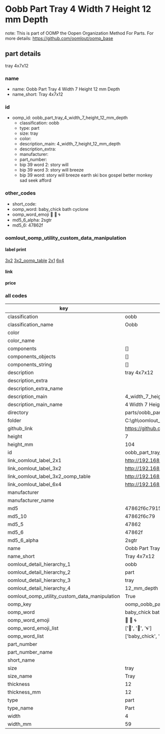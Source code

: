 # Oobb Part Tray 4 Width 7 Height 12 mm Depth  

note: This is part of OOMP the Oopen Organization Method For Parts. For more details: https://github.com/oomlout/oomp_base

##  part details
  



tray 4x7x12



### name
* name: Oobb Part Tray 4 Width 7 Height 12 mm Depth
* name_short: Tray 4x7x12 
### id
* oomp_id: oobb_part_tray_4_width_7_height_12_mm_depth
  * classification: oobb
  * type: part
  * size: tray
  * color: 
  * description_main: 4_width_7_height_12_mm_depth
  * description_extra: 
  * manufacturer: 
  * part_number: 
  * bip 39 word 2: story will
  * bip 39 word 3: story will breeze
  * bip 39 word: story will breeze earth ski box gospel better monkey sad seek afford

### other_codes
* short_code: 
* oomp_word: baby_chick bath cyclone
* oomp_word_emoji :baby_chick: :bath: :cyclone:
* md5_6_alpha: 2sgtr
* md5_6: 47862f






### oomlout_oomp_utility_custom_data_manipulation
#### label print
[3x2](http://192.168.1.245:1112/?label=oomp%202sgtr)
[3x2_oomp_table](http://192.168.1.108:1112/?label=oomp%202sgtr)
[2x1](http://192.168.1.242:1112/?label=oomp%202sgtr)
[6x4](http://192.168.1.55:1112/?label=oomp%202sgtr)    

#### link

                              

#### price







### all codes 
| key | value |  
| --- | --- |  
| classification | oobb |  
| classification_name | Oobb |  
| color |  |  
| color_name |  |  
| components | [] |  
| components_objects | [] |  
| components_string | [] |  
| description | tray 4x7x12 |  
| description_extra |  |  
| description_extra_name |  |  
| description_main | 4_width_7_height_12_mm_depth |  
| description_main_name | 4 Width 7 Height 12 mm Depth |  
| directory | parts/oobb_part_tray_4_width_7_height_12_mm_depth |  
| folder | C:\gh\oomlout_oobb_version_4_generated_parts\parts\oobb_part_tray_4_width_7_height_12_mm_depth |  
| github_link | https://github.com/oomlout/oomlout_oomp_part_src/tree/main/parts/oobb_part_tray_4_width_7_height_12_mm_depth |  
| height | 7 |  
| height_mm | 104 |  
| id | oobb_part_tray_4_width_7_height_12_mm_depth |  
| link_oomlout_label_2x1 | http://192.168.1.242:1112/?label=oomp%202sgtr |  
| link_oomlout_label_3x2 | http://192.168.1.245:1112/?label=oomp%202sgtr |  
| link_oomlout_label_3x2_oomp_table | http://192.168.1.108:1112/?label=oomp%202sgtr |  
| link_oomlout_label_6x4 | http://192.168.1.55:1112/?label=oomp%202sgtr |  
| manufacturer |  |  
| manufacturer_name |  |  
| md5 | 47862f6c79158c986a652456373eceb4 |  
| md5_10 | 47862f6c79 |  
| md5_5 | 47862 |  
| md5_6 | 47862f |  
| md5_6_alpha | 2sgtr |  
| name | Oobb Part Tray 4 Width 7 Height 12 mm Depth |  
| name_short | Tray 4x7x12  |  
| oomlout_detail_hierarchy_1 | oobb |  
| oomlout_detail_hierarchy_2 | part |  
| oomlout_detail_hierarchy_3 | tray |  
| oomlout_detail_hierarchy_4 | 12_mm_depth |  
| oomlout_oomp_utility_custom_data_manipulation | True |  
| oomp_key | oomp_oobb_part_tray_4_width_7_height_12_mm_depth |  
| oomp_word | baby_chick bath cyclone |  
| oomp_word_emoji | :baby_chick: :bath: :cyclone: |  
| oomp_word_emoji_list | [':baby_chick:', ':bath:', ':cyclone:'] |  
| oomp_word_list | ['baby_chick', 'bath', 'cyclone'] |  
| part_number |  |  
| part_number_name |  |  
| short_name |  |  
| size | tray |  
| size_name | Tray |  
| thickness | 12 |  
| thickness_mm | 12 |  
| type | part |  
| type_name | Part |  
| width | 4 |  
| width_mm | 59 |  

